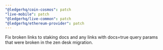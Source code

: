 ```yaml
---
"@ledgerhq/coin-cosmos": patch
"live-mobile": patch
"@ledgerhq/live-common": patch
"@ledgerhq/ethereum-provider": patch
---
```


Fix broken links to staking docs and any links with docs=true query params that were broken in the zen desk migration.
